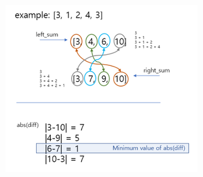 ![logic design](https://github.com/ziippy/my_codility/blob/master/3_3_TapeEquilibrium/TapeEquilibrium_logic_design.png?raw=true)

